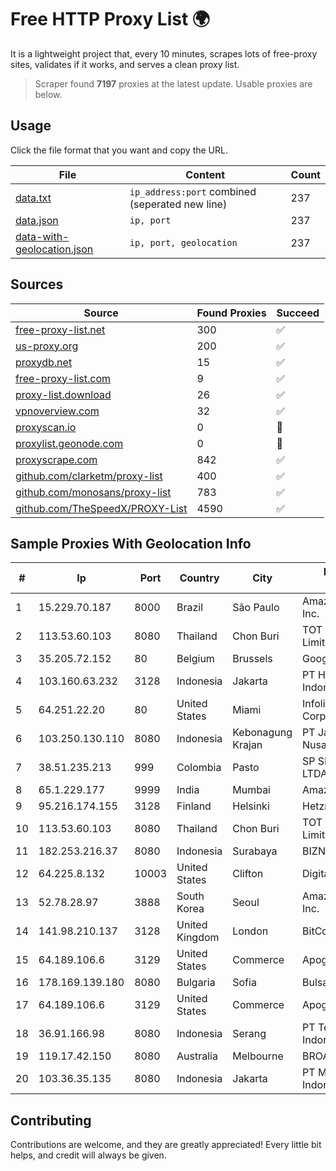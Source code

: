 
# Free HTTP Proxy List 🌍

It is a lightweight project that, every 10 minutes, scrapes lots of free-proxy sites, validates if it works, and serves a clean proxy list.


> Scraper found **7197** proxies at the latest update. Usable proxies are below.

## Usage

Click the file format that you want and copy the URL.


|File|Content|Count|
|----|-------|-----|
|[data.txt](https://raw.githubusercontent.com/themiralay/Proxy-List-World/master/data.txt)|`ip_address:port` combined (seperated new line)|237|
|[data.json](https://raw.githubusercontent.com/themiralay/Proxy-List-World/master/data.json)|`ip, port`|237|
|[data-with-geolocation.json](https://raw.githubusercontent.com/themiralay/Proxy-List-World/master/data-with-geolocation.json)|`ip, port, geolocation`|237|

## Sources

|Source|Found Proxies|Succeed|
|------|-------------|-------|
|[free-proxy-list.net](https://free-proxy-list.net)|300|✅|
|[us-proxy.org](https://www.us-proxy.org)|200|✅|
|[proxydb.net](http://proxydb.net)|15|✅|
|[free-proxy-list.com](https://free-proxy-list.com/?page=&port=&type%5B%5D=http&type%5B%5D=https&up_time=0&search=Search)|9|✅|
|[proxy-list.download](https://www.proxy-list.download/HTTP)|26|✅|
|[vpnoverview.com](https://vpnoverview.com/privacy/anonymous-browsing/free-proxy-servers)|32|✅|
|[proxyscan.io](https://www.proxyscan.io)|0|🚫|
|[proxylist.geonode.com](https://proxylist.geonode.com/api/proxy-list?limit=300&page=1&sort_by=lastChecked&sort_type=desc&protocols=http,https)|0|🚫|
|[proxyscrape.com](https://api.proxyscrape.com/v2/?request=displayproxies&protocol=http&timeout=10000&country=all&ssl=all&anonymity=all)|842|✅|
|[github.com/clarketm/proxy-list](https://raw.githubusercontent.com/clarketm/proxy-list/master/proxy-list-raw.txt)|400|✅|
|[github.com/monosans/proxy-list](https://raw.githubusercontent.com/monosans/proxy-list/main/proxies/http.txt)|783|✅|
|[github.com/TheSpeedX/PROXY-List](https://raw.githubusercontent.com/TheSpeedX/PROXY-List/master/http.txt)|4590|✅|


## Sample Proxies With Geolocation Info

|#|Ip|Port|Country|City|Internet Service Provider|
|-|--|----|-------|----|-------------------------|
|1|15.229.70.187|8000|Brazil|São Paulo|Amazon Technologies Inc.|
|2|113.53.60.103|8080|Thailand|Chon Buri|TOT Public Company Limited|
|3|35.205.72.152|80|Belgium|Brussels|Google LLC|
|4|103.160.63.232|3128|Indonesia|Jakarta|PT Herza Digital Indonesia|
|5|64.251.22.20|80|United States|Miami|Infolink Global Corporation|
|6|103.250.130.110|8080|Indonesia|Kebonagung Krajan|PT Jawara Lintas Data Nusantara|
|7|38.51.235.213|999|Colombia|Pasto|SP SISTEMAS PALACIOS LTDA|
|8|65.1.229.177|9999|India|Mumbai|Amazon.com|
|9|95.216.174.155|3128|Finland|Helsinki|Hetzner Online GmbH|
|10|113.53.60.103|8080|Thailand|Chon Buri|TOT Public Company Limited|
|11|182.253.216.37|8080|Indonesia|Surabaya|BIZNET|
|12|64.225.8.132|10003|United States|Clifton|DigitalOcean, LLC|
|13|52.78.28.97|3888|South Korea|Seoul|Amazon Technologies Inc.|
|14|141.98.210.137|3128|United Kingdom|London|BitCommand LLC|
|15|64.189.106.6|3129|United States|Commerce|Apogee Telecom Inc.|
|16|178.169.139.180|8080|Bulgaria|Sofia|Bulsatcom EOOD|
|17|64.189.106.6|3129|United States|Commerce|Apogee Telecom Inc.|
|18|36.91.166.98|8080|Indonesia|Serang|PT Telekomunikasi Indonesia|
|19|119.17.42.150|8080|Australia|Melbourne|BROADBANDSOLUTIONS|
|20|103.36.35.135|8080|Indonesia|Jakarta|PT Mora Telematika Indonesia|



## Contributing

Contributions are welcome, and they are greatly appreciated! Every
little bit helps, and credit will always be given.

